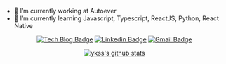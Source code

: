 - 🔭 I’m currently working at Autoever
- 🌱 I’m currently learning Javascript, Typescript, ReactJS, Python, React Native

<div align=center>

[![Tech Blog Badge](http://img.shields.io/badge/-Tech%20blog-black?style=flat-square&logo=github&link=https://ykss.netlify.app/)](https://ykss.netlify.app/) 
[![Linkedin Badge](https://img.shields.io/badge/-LinkedIn-blue?style=flat-square&logo=Linkedin&logoColor=white&link=https://www.linkedin.com/in/kyeongsangyu/)](https://www.linkedin.com/in/kyeongsangyu/) 
[![Gmail Badge](https://img.shields.io/badge/-Gmail-d14836?style=flat-square&logo=Gmail&logoColor=white&link=mailto:yukyeongsang@gmail.com)](mailto:yukyeongsang@gmail.com)
  
  [![ykss's github stats](https://github-readme-stats.vercel.app/api?username=ykss)](https://github.com/anuraghazra/github-readme-stats)
</div>



<!--
Here are some ideas to get you started:


- 👯 I’m looking to collaborate on ...
- 🤔 I’m looking for help with ...
- 💬 Ask me about ...
- 📫 How to reach me: ...
- 😄 Pronouns: ...
- ⚡ Fun fact: ...
-->
